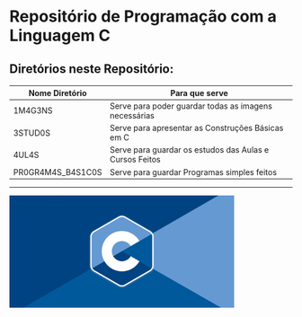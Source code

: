 # Repositório de Programação com a Linguagem C


## Diretórios neste Repositório:

Nome Diretório|Para que serve
|---|---|
1M4G3NS| Serve para poder guardar todas as imagens necessárias
3STUD0S| Serve para apresentar as Construções Básicas em C
4UL4S| Serve para guardar os estudos das Aulas e Cursos Feitos
PR0GR4M4S_B4S1C0S| Serve para guardar Programas simples feitos

---

<code></code><code></code><code></code><code></code><code></code><img src="1M4G3NS/c-logo.jpg" width="400">